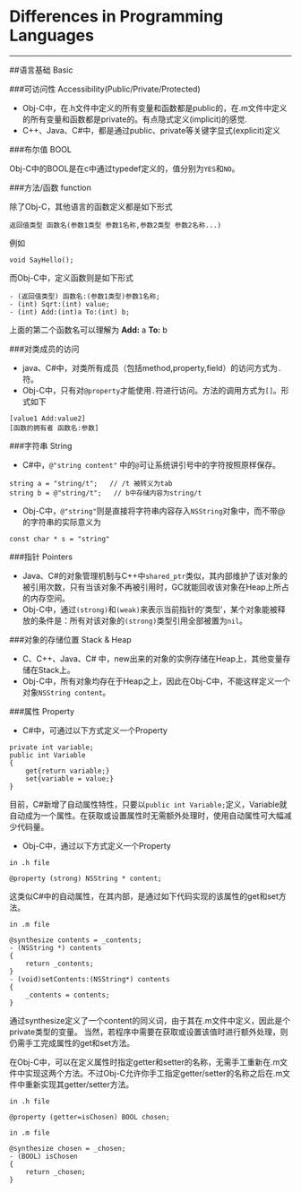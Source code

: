 # Differences in Programming Languages
------

##语言基础 Basic

###可访问性 Accessibility(Public/Private/Protected)

- Obj-C中，在.h文件中定义的所有变量和函数都是public的，在.m文件中定义的所有变量和函数都是private的。有点隐式定义(implicit)的感觉.
- C++、Java、C#中，都是通过public、private等关键字显式(explicit)定义

###布尔值 BOOL

Obj-C中的BOOL是在c中通过typedef定义的，值分别为`YES`和`NO`。

###方法/函数 function

除了Obj-C，其他语言的函数定义都是如下形式

```
返回值类型 函数名(参数1类型 参数1名称,参数2类型 参数2名称...)
```

例如

```
void SayHello();
```

而Obj-C中，定义函数则是如下形式

```
- (返回值类型) 函数名:(参数1类型)参数1名称;
- (int) Sqrt:(int) value;
- (int) Add:(int)a To:(int) b;

```
上面的第二个函数名可以理解为 **Add:** a **To:** b

###对类成员的访问

- java、C#中，对类所有成员（包括method,property,field）的访问方式为`.`符。
- Obj-C中，只有对`@property`才能使用`.`符进行访问。方法的调用方式为`[]`。形式如下

```
[value1 Add:value2]
[函数的拥有者 函数名:参数]
```

###字符串 String

- C#中，`@"string content"` 中的`@`可让系统讲引号中的字符按照原样保存。

```
string a = "string/t";   // /t 被转义为tab
string b = @"string/t";	  // b中存储内容为string/t 	
```

- Obj-C中，`@"string"`则是直接将字符串内容存入`NSString`对象中，而不带@的字符串的实际意义为

```
const char * s = "string"
```

###指针 Pointers

- Java、C#的对象管理机制与C++中`shared_ptr`类似，其内部维护了该对象的被引用次数，只有当该对象不再被引用时，GC就能回收该对象在Heap上所占的内存空间。
- Obj-C中，通过`(strong)`和`(weak)`来表示当前指针的‘类型’，某个对象能被释放的条件是：所有对该对象的`(strong)`类型引用全部被置为`nil`。

###对象的存储位置 Stack & Heap

- C、C++、Java、C# 中，new出来的对象的实例存储在Heap上，其他变量存储在Stack上。
- Obj-C中，所有对象均存在于Heap之上，因此在Obj-C中，不能这样定义一个对象`NSString content`。

###属性 Property

- C#中，可通过以下方式定义一个Property

```
private int variable;
public int Variable
{
	get{return variable;}
	set{variable = value;}
}
```

目前，C#新增了自动属性特性，只要以`public int Variable;`定义，Variable就自动成为一个属性。在获取或设置属性时无需额外处理时，使用自动属性可大幅减少代码量。

- Obj-C中，通过以下方式定义一个Property

`in .h file`

```
@property (strong) NSString * content;
```

这类似C#中的自动属性，在其内部，是通过如下代码实现的该属性的get和set方法。

`in .m file`

```
@synthesize contents = _contents;
- (NSString *) contents
{
	return _contents;
}
- (void)setContents:(NSString*) contents
{
	_contents = contents;
}
```

通过synthesize定义了一个content的同义词，由于其在.m文件中定义，因此是个private类型的变量。
当然，若程序中需要在获取或设置该值时进行额外处理，则仍需手工完成属性的get和set方法。

在Obj-C中，可以在定义属性时指定getter和setter的名称，无需手工重新在.m文件中实现这两个方法。不过Obj-C允许你手工指定getter/setter的名称之后在.m文件中重新实现其getter/setter方法。

`in .h file`

```
@property (getter=isChosen) BOOL chosen;
```

`in .m file`

```
@synthesize chosen = _chosen;
- (BOOL) isChosen
{
	return _chosen;
}
```

